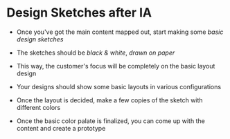 # Design Sketches after IA

- Once you've got the main content mapped out, start making some *basic design*
*sketches*

- The sketches should be *black & white*, *drawn on paper*

- This way, the customer's focus will be completely on the basic layout design

- Your designs should show some basic layouts in various configurations

- Once the layout is decided, make a few copies of the sketch with different
colors

- Once the basic color palate is finalized, you can come up with the content
and create a prototype
